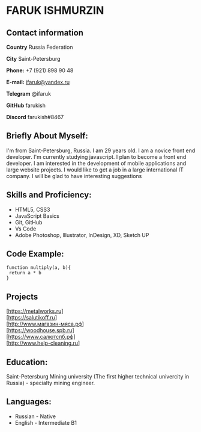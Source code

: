 # FARUK ISHMURZIN
## Contact information
**Country** Russia Federation  

**City** Saint-Petersburg  

**Phone:** +7 (921) 898 90 48  

**E-mail:** ifaruk@yandex.ru  

**Telegram** @ifaruk  

**GitHub** farukish  

**Discord** farukish#8467  

## Briefly About Myself:
I'm from Saint-Petersburg, Russia. I am 29 years old. I am a novice front end developer. I'm currently studying javascript. I plan to become a front end developer. I am interested in the development of mobile applications and large website projects. I would like to get a job in a large international IT company. I will be glad to have interesting suggestions

## Skills and Proficiency:
- HTML5, CSS3 
- JavaScript Basics
- Git, GitHub
- Vs Code
- Adobe Photoshop, Illustrator, InDesign, XD, Sketch UP

## Code Example:
```
function multiply(a, b){
 return a * b
}
```
## Projects
[https://metalworks.ru]  
[https://salutikoff.ru]  
[http://www.магазин-мяса.рф]    
[https://woodhouse.spb.ru]   
[https://www.салютспб.рф]  
[http://www.help-cleaning.ru]  
## Education:
Saint-Petersburg Mining university (The first higher technical univercity in Russia) - specialty mining engineer.
## Languages:
- Russian - Native
- English - Intermediate B1

